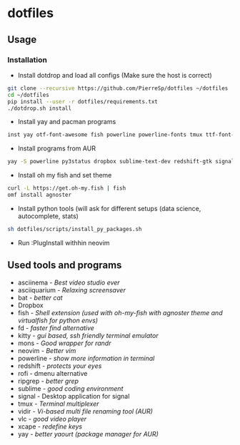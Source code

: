 # dotfiles

## Usage
###  Installation

- Install dotdrop and load all configs (Make sure the host is correct)
```bash
git clone --recursive https://github.com/PierreSp/dotfiles ~/dotfiles
cd ~/dotfiles
pip install --user -r dotfiles/requirements.txt
./dotdrop.sh install
```

- Install yay and pacman programs
```bash
inst yay otf-font-awesome fish powerline powerline-fonts tmux ttf-font-awesome xcape otf-fira-code vlc bat ripgrep asciinema mons asciiquarium rofi adobe-source-code-pro-fonts
```
- Install programs from AUR
```bash
yay -S powerline py3status dropbox sublime-text-dev redshift-gtk signal-desktop vidir kitty fd

```

- Install oh my fish and set theme
```bash
curl -L https://get.oh-my.fish | fish
omf install agnoster
```

- Install python tools (will ask for different setups (data science, autocomplete, stats)
```bash
sh dotfiles/scripts/install_py_packages.sh
```
- Run :PlugInstall withhin neovim
## Used tools and programs

- asciinema - *Best video studio ever*
- asciiquarium - *Relaxing screensaver*
- bat - *better cat*
- Dropbox
- fish - *Shell extension (used with oh-my-fish with agnoster theme and virtualfish for python envs)*
- fd - *faster find alternative*
- kitty - *gui based, ssh friendly terminal emulator*
- mons - *Good wrapper for randr*
- neovim - *Better vim*
- powerline - *show more information in terminal*
- redshift - *protects your eyes*
- rofi - dmenu alternative
- ripgrep - *better grep*
- sublime - *good coding environment*
- signal  -  Desktop application for signal
- tmux - *Terminal multiplexer*
- vidir - *Vi-based multi file renaming tool (AUR)*
- vlc - *good video player*
- xcape - *redefine keys*
- yay - *better yaourt (package manager for AUR)*
